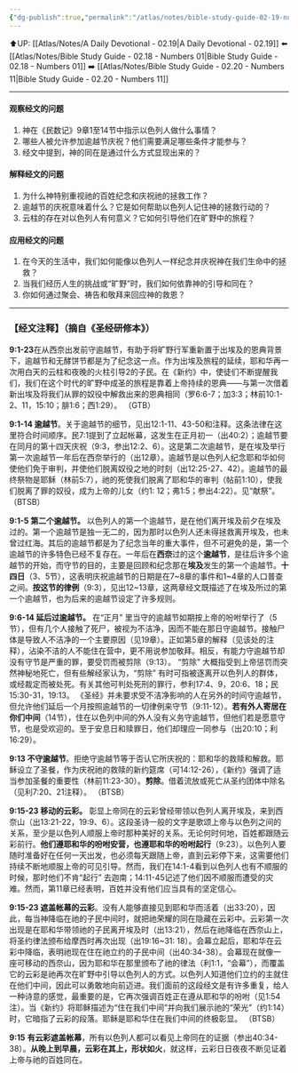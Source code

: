 ```yaml
---
{"dg-publish":true,"permalink":"/atlas/notes/bible-study-guide-02-19-numbers-09/"}
---
```


⬆️UP: [[Atlas/Notes/A Daily Devotional - 02.19\|A Daily Devotional - 02.19]]
⬅️ [[Atlas/Notes/Bible Study Guide - 02.18 - Numbers 01\|Bible Study Guide - 02.18 - Numbers 01]]
➡️ [[Atlas/Notes/Bible Study Guide - 02.20 - Numbers 11\|Bible Study Guide - 02.20 - Numbers 11]] 

---

#### 观察经文的问题  
1. 神在《民数记》9章1至14节中指示以色列人做什么事情？  
2. 哪些人被允许参加逾越节庆祝？他们需要满足哪些条件才能参与？  
3. 经文中提到，神的同在是通过什么方式显现出来的？  

#### 解释经文的问题  
1. 为什么神特别重视祂的百姓纪念和庆祝祂的拯救工作？  
2. 逾越节的庆祝意味着什么？它是如何帮助以色列人记住神的拯救行动的？  
3. 云柱的存在对以色列人有何意义？它如何引导他们在旷野中的旅程？  

#### 应用经文的问题  
1. 在今天的生活中，我们如何能像以色列人一样纪念并庆祝神在我们生命中的拯救？  
2. 当我们经历人生的挑战或“旷野”时，我们如何依靠神的引导和同在？  
3. 你如何通过聚会、祷告和敬拜来回应神的救恩？

---
### 【经文注释】（摘自《圣经研修本》）

**9:1-23**在从西奈出发前守逾越节，有助于将旷野行军重新置于出埃及的恩典背景下，逾越节和无酵饼节都是为了纪念这一点。作为出埃及旅程的延续，耶和华再一次用白天的云柱和夜晚的火柱引导2的子民。在《新约》中，使徒们不断提醒我们，我们在这个时代的旷野中成圣的旅程是靠着上帝持续的恩典——与第一次借着新出埃及将我们从罪的奴役中解救出来的恩典相同（罗6:6-7；加3:3；林前10:1-2、11，15:10；腓1:6；西1:29）。 （GTB）

**9:1-14 逾越节**。关于逾越节的细节，见出12:1-11、43-50和注释。这条法律在这里符合时间顺序。民7:1提到了立起帐幕，这发生在正月初一（出40:2）；逾越节要在同月的第十四天庆祝（9:3，参出12:2、6）。这是第二次逾越节，是在埃及举行第一次逾越节一年后在西奈举行的（出12章）。逾越节是以色列人纪念耶和华如何使他们免于审判，并使他们脱离奴役之地的时刻（出12:25-27、42）。逾越节的最终祭物是耶稣（林前5:7），祂的死使我们脱离了耶和华的审判（帖前1:10），使我们脱离了罪的奴役，成为上帝的儿女（约1: 12；弗1:5；参出4:22）。见“献祭”。 （BTSB）

**9:1-5 第二个逾越节。** 以色列人的第一个逾越节，是在他们离开埃及前夕在埃及过的。第一个逾越节是独一无二的，因为那时以色列人还未得拯救离开埃及，也未曾过红海。其后的逾越节都是为了纪念当年的重大事件，但不可避免的是，第一个逾越节的许多特色已经不复存在。一年后在**西奈**过的这个**逾越节**，是往后许多个逾越节的开始，而守节的目的，主要是回顾和纪念那在**埃及**发生的第一个逾越节。**十四日**（3、5节），这表明庆祝逾越节的日期是在7~8章的事件和1~4章的人口普查之间。**按这节的律例**（9:3），见出12~13章，这两章经文既描述了在埃及所过的第一个逾越节，也为后来的逾越节设定了许多规则。

**9:6-14 延后过逾越节。** 在“正月” 里当守的逾越节如期按上帝的吩咐举行了（5节），但有几个人接触了死尸，被视为不洁净，因而不能在那日守逾越节。接触尸体是导致人不洁净的一个主要原因（见19章）。正如第5章的解释（见该处的注释），沾染不洁的人不能住在营中，更不用说参加敬拜。相反，有能力守逾越节却没有守节是严重的罪，要受罚而被剪除（9:13）。 “剪除” 大概指受到上帝惩罚而突然神秘地死亡，但有些解经家认为，“剪除” 有时可指被逐离开以色列人的群体，或经裁定而被处死。有关其他可判处死刑的罪行，参利17:4、9，20:6、18；民15:30-31，19:13。 《圣经》并未要求受不洁净影响的人在另外的时间守逾越节，但允许他们延后一个月按照逾越节的一切律例来守节（9:11-12）。**若有外人寄居在你们中间**（14节），住在以色列中间的外人没有义务守逾越节，但他们若是愿意守节，也是受欢迎的。至于安息日和赎罪日，他们却理应一同参与（出20:10；利16:29）。

**9:13 不守逾越节**。拒绝守逾越节等于否认它所庆祝的：耶和华的救赎和解救。耶稣设立了圣餐，作为庆祝祂的救赎的新约筵席（可14:12-26），《新约》强调了适当参加圣餐的重要性（林前11:23-30）。**剪除**。借着流放或死亡从圣约团体中除名（见利7:20、21注释）。 （BTSB）

**9:15-23 移动的云彩。** 彰显上帝同在的云彩曾经带领以色列人离开埃及，来到西奈山（出13:21-22，19:9、6）。这段圣诗一般的文字是歌颂上帝与以色列之间的关系，至少是以色列人顺服上帝时那种美好的关系。无论何时何地，百姓都跟随云彩前行。**他们遵耶和华的吩咐安营，也遵耶和华的吩咐起行**（9:23）。以色列人要随时准备好在任何一天出发，也必须每天跟随上帝，直到云彩停下来，这需要他们持续不断地顺服上帝的可见引导。然而，我们在14:1-4看到以色列人也有不顺服的时候，那时他们不肯“起行” 去迦南；14:11-45记述了他们因不顺服而遭受的灾难。然而，第11章已经表明，百姓并没有他们应当具有的坚定信心。

**9:15-23 遮盖帐幕的云彩**。没有人能够直接见到耶和华而活着（出33:20），因此，每当神降临在祂的子民中间时，就把祂荣耀的同在隐藏在云彩中。云彩第一次出现是在耶和华带领祂的子民离开埃及时（出13:21），然后在祂降临在西奈山上，将圣约律法颁布给摩西时再次出现（出19:16~31: 18）。会幕立起后，耶和华在云彩中降临，表明祂现在住在祂立约的子民中间（出40:34-38）。会幕现在就像一座可移动的西奈山，因为耶和华在那里颁布了祂的律法（利1:1，“会幕”），而覆盖它的云彩是祂再次在旷野中引导以色列人的方式。以色列人知道他们立约的主就住在他们中间，因此可以勇敢地向前迈进。我们面前的这段经文是有许多重复，给人一种诗意的感觉，最重要的是，它再次强调百姓正在遵从耶和华的吩咐（见1:54注）。当《新约》将耶稣描述为“住在我们中间”并向我们展示祂的“荣光”（约1:14）时，它暗指了云彩的段落。耶稣是耶和华住在我们中间的终极彰显。 （BTSB）

**9:15** **有云彩遮盖帐幕**，所有以色列人都可以看见上帝同在的证据（参出40:34-38）。**从晚上到早晨，云彩在其上，形状如火**，就这样，云彩日日夜夜不断见证着上帝与祂的百姓同在。

